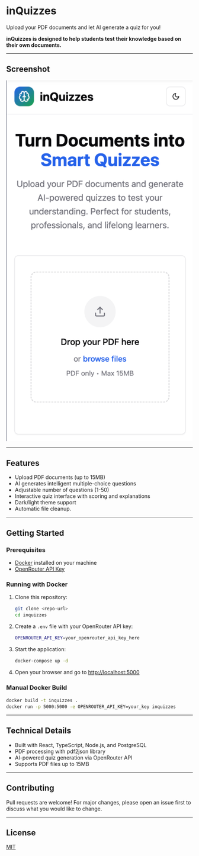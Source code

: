 # inQuizzes

Upload your PDF documents and let AI generate a quiz for you!

**inQuizzes is designed to help students test their knowledge based on their own documents.**

---

## Screenshot

![inQuizzes Screenshot](./attached_assets/Screenshot.png)

---

## Features
- Upload PDF documents (up to 15MB)
- AI generates intelligent multiple-choice questions
- Adjustable number of questions (1-50)
- Interactive quiz interface with scoring and explanations
- Dark/light theme support
- Automatic file cleanup.

---

## Getting Started

### Prerequisites
- [Docker](https://www.docker.com/) installed on your machine
- [OpenRouter API Key](https://openrouter.ai/)

### Running with Docker
1. Clone this repository:
   ```bash
   git clone <repo-url>
   cd inquizzes
   ```
2. Create a `.env` file with your OpenRouter API key:
   ```bash
   OPENROUTER_API_KEY=your_openrouter_api_key_here
   ```   
3. Start the application:
   ```bash
   docker-compose up -d
   ```
4. Open your browser and go to [http://localhost:5000](http://localhost:5000)

### Manual Docker Build
```bash
docker build -t inquizzes .
docker run -p 5000:5000 -e OPENROUTER_API_KEY=your_key inquizzes
```

---

## Technical Details
- Built with React, TypeScript, Node.js, and PostgreSQL
- PDF processing with pdf2json library
- AI-powered quiz generation via OpenRouter API
- Supports PDF files up to 15MB

---

## Contributing
Pull requests are welcome! For major changes, please open an issue first to discuss what you would like to change.

---

## License
[MIT](./LICENSE)
